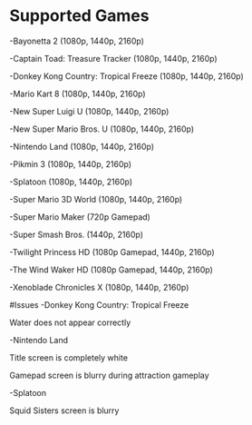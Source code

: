 # Supported Games
-Bayonetta 2 (1080p, 1440p, 2160p)

-Captain Toad: Treasure Tracker (1080p, 1440p, 2160p)

-Donkey Kong Country: Tropical Freeze (1080p, 1440p, 2160p)

-Mario Kart 8 (1080p, 1440p, 2160p)

-New Super Luigi U (1080p, 1440p, 2160p)

-New Super Mario Bros. U (1080p, 1440p, 2160p)

-Nintendo Land (1080p, 1440p, 2160p)

-Pikmin 3 (1080p, 1440p, 2160p)

-Splatoon (1080p, 1440p, 2160p)

-Super Mario 3D World (1080p, 1440p, 2160p)

-Super Mario Maker (720p Gamepad)

-Super Smash Bros. (1440p, 2160p)

-Twilight Princess HD (1080p Gamepad, 1440p, 2160p)

-The Wind Waker HD (1080p Gamepad, 1440p, 2160p)

-Xenoblade Chronicles X (1080p, 1440p, 2160p)

#Issues
-Donkey Kong Country: Tropical Freeze

Water does not appear correctly

-Nintendo Land

Title screen is completely white

Gamepad screen is blurry during attraction gameplay

-Splatoon

Squid Sisters screen is blurry
